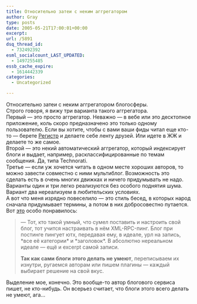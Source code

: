 ```yaml
---
title: Относительно затеи с неким аггрегатором
author: Gray
type: posts
date: 2005-05-21T17:00:01+00:00
excerpt:
url: /5891
dsq_thread_id:
  - 732492392
esml_socialcount_LAST_UPDATED:
  - 1497255485
essb_cache_expire:
  - 1614442339
categories:
  - Uncategorized

---
```








Относительно затеи с неким аггрегатором блогосферы.  
Строго говоря, я вижу три варианта такого аггрегатора.  
Первый &#8212; это просто аггрегатор. Неважно &#8212; в вебе или это десктопное приложение, коль скоро предназначено это только одному пользователю. Если вы хотите, чтобы с вами ваши фиды читал еще кто-то &#8212; берете <a href="http://nudnik.ru/engine" target="_blank">Регистр</a> и делаете себе ленту друзей. Или идете в ЖЖ и делаете то же самое.  
Второй &#8212; это некий автоматический аггрегатор, который индексирует блоги и выдает, например, расклассифицированные по темам сообщения. Да, типа Technorati.  
Третье &#8212; если уж хочется читать в одном месте хороших авторов, то можно завести совместно с ними мультиблог. Возможность это сделать есть в очень многих движках и ничего придумывать не надо.  
Варианты один и три легко реализуются без особого поднятия шума. Вариант два нереализуем в любительских условиях.  
А вот что меня изрядно повеселило &#8212; это стиль бесед, в которых народ сначала придумывает термины, а потом в них добросовестно путается. Вот <a href="http://groups-beta.google.com/group/utx-discuss/msg/714d067572f51bef" target="_blank">это</a> особо понравилось:

> &#8212; Тот, кто такой умный, что сумел поставить и настроить свой блог, тот учится настраивать в нём XML-RPC-пинг. Блог при постинге пингует ютх, передавая ему, в идеале, урл на запись, \*все её категории\* и \*заголовок\*. В абсолютно нереальном идеале &#8212; ещё и excerpt самой записи.
> 
> **Так как сами блоги этого делать не умеют**, переписываем их изнутри, ругаемся авторам или пишем плагины &#8212; каждый выбирает решение на свой вкус. 

Выделение мое, конечно. Это вообще-то автор блогового сервиса пишет, не кто-нибудь. Он всерьез считает, что блоги этого всего делать не умеют, ага&#8230;